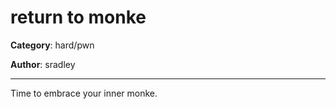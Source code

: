 # return to monke

**Category**: hard/pwn

**Author**: sradley

---

Time to embrace your inner monke.

